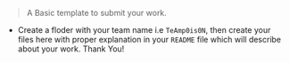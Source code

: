 > A Basic template to submit your work.
- Create a floder with your team name i.e `TeAmp0is0N`, then create your files here with proper explanation in your `README` file which will describe about your work. 
Thank You!
